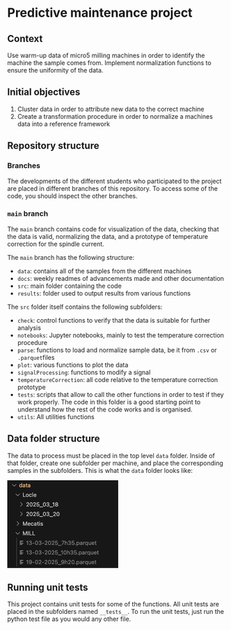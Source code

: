 # Predictive maintenance project

## Context

Use warm-up data of micro5 milling machines in order to identify the machine the sample comes from. Implement normalization functions to ensure the uniformity of the data.

## Initial objectives

1. Cluster data in order to attribute new data to the correct machine
2. Create a transformation procedure in order to normalize a machines data into a reference framework

## Repository structure

### Branches

The developments of the different students who participated to the project are placed in different branches of this repository. To access some of the code, you should inspect the other branches.

### `main` branch

The `main` branch contains code for visualization of the data, checking that the data is valid, normalizing the data, and a prototype of temperature correction for the spindle current.

The `main` branch has the following structure:

- `data`: contains all of the samples from the different machines
- `docs`: weekly readmes of advancements made and other documentation
- `src`: main folder containing the code
- `results`: folder used to output results from various functions

The `src` folder itself contains the following subfolders:

- `check`: control functions to verify that the data is suitable for further analysis
- `notebooks`: Jupyter notebooks, mainly to test the temperature correction procedure
- `parse`: functions to load and normalize sample data, be it from `.csv` or `.parquet`files
- `plot`: various functions to plot the data
- `signalProcessing`: functions to modify a signal
- `temperatureCorrection`: all code relative to the temperature correction prototype
- `tests`: scripts that allow to call the other functions in order to test if they work properly. The code in this folder is a good starting point to understand how the rest of the code works and is organised.
- `utils`: All utilities functions

## Data folder structure

The data to process must be placed in the top level `data` folder. Inside of that folder, create one subfolder per machine, and place the corresponding samples in the subfolders. This is what the `data` folder looks like:

![./docs/images/dataFolder.png](./docs/images/dataFolder.png)

## Running unit tests

This project contains unit tests for some of the functions. All unit tests are placed in the subfolders named `__tests__`. To run the unit tests, just run the python test file as you would any other file.
